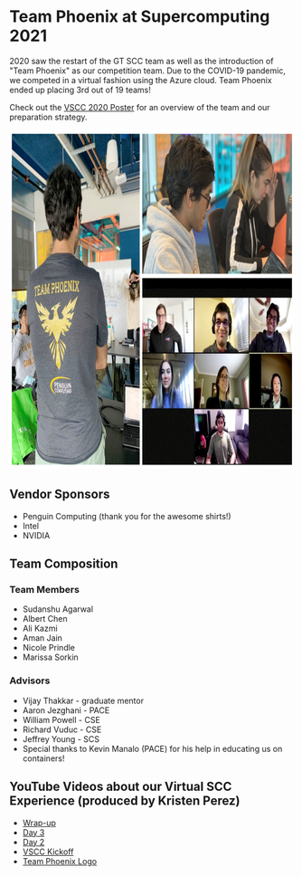 # Team Phoenix at Supercomputing 2021

2020 saw the restart of the GT SCC team as well as the introduction of "Team Phoenix" as our competition team. Due to the COVID-19 pandemic, we competed in a virtual fashion using the Azure cloud. Team Phoenix ended up placing 3rd out of 19 teams! 

Check out the [VSCC 2020 Poster](files/gt_vscc_supercomputing20_poster.pdf) for an overview of the team and our preparation strategy.

<p class="aligncenter">
    <img alt="2020 Team Phoenix" width="900" height="600" src="img/2020/scc20_team_phoenix_collage.jpg">
</p>


## Vendor Sponsors
* Penguin Computing (thank you for the awesome shirts!)
* Intel
* NVIDIA

## Team Composition

### Team Members
* Sudanshu Agarwal
* Albert Chen
* Ali Kazmi
* Aman Jain
* Nicole Prindle
* Marissa Sorkin

### Advisors
* Vijay Thakkar - graduate mentor
* Aaron Jezghani - PACE
* William Powell - CSE
* Richard Vuduc - CSE
* Jeffrey Young - SCS
* Special thanks to Kevin Manalo (PACE) for his help in educating us on containers!

## YouTube Videos about our Virtual SCC Experience (produced by Kristen Perez)

* [Wrap-up](https://www.youtube.com/watch?v=nTdpKZD9vZM)
* [Day 3](https://www.youtube.com/watch?v=N-vqdtRuQlo)
* [Day 2](https://www.youtube.com/watch?v=YXsu6btPZeM)
* [VSCC Kickoff](https://www.youtube.com/watch?v=iHjCJPsr8hI)
* [Team Phoenix Logo](https://www.youtube.com/watch?v=fL1EKehV1I8)
